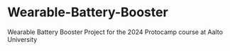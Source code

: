 # Wearable-Battery-Booster
Wearable Battery Booster Project for the 2024 Protocamp course at Aalto University

